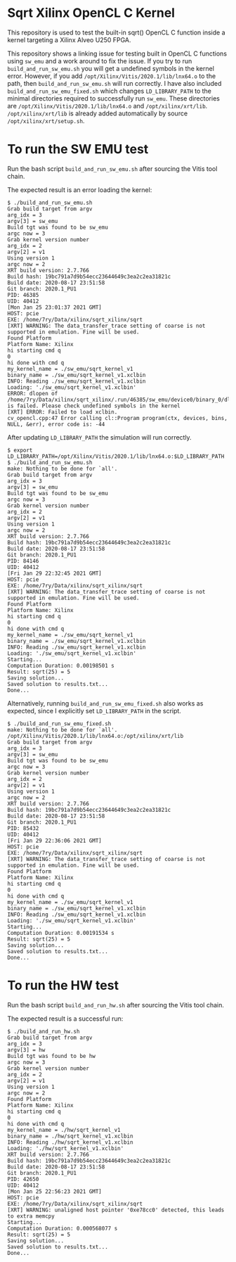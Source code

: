 # Sqrt Xilinx OpenCL C Kernel

This repository is used to test the built-in sqrt() OpenCL C function inside a kernel targeting a Xilinx Alveo U250 FPGA.

This repository shows a linking issue for testing built in OpenCL C functions using `sw_emu` and a work around to fix the issue.
If you try to run `build_and_run_sw_emu.sh` you will get a undefined symbols in the kernel error.
However, if you add `/opt/Xilinx/Vitis/2020.1/lib/lnx64.o` to the path, then `build_and_run_sw_emu.sh` will run correctly.
I have also included `build_and_run_sw_emu_fixed.sh` which changes `LD_LIBRARY_PATH` to the minimal directories required to successfully run `sw_emu`.
These directories are `/opt/Xilinx/Vitis/2020.1/lib/lnx64.o` and `/opt/xilinx/xrt/lib`. `/opt/xilinx/xrt/lib` is already added automatically by source `/opt/xilinx/xrt/setup.sh`.

# To run the SW EMU test

Run the bash script `build_and_run_sw_emu.sh` after sourcing the Vitis tool chain.

The expected result is an error loading the kernel:

    $ ./build_and_run_sw_emu.sh
    Grab build target from argv
    arg_idx = 3
    argv[3] = sw_emu
    Build tgt was found to be sw_emu
    argc now = 3
    Grab kernel version number
    arg_idx = 2
    argv[2] = v1
    Using version 1
    argc now = 2
    XRT build version: 2.7.766
    Build hash: 19bc791a7d9b54ecc23644649c3ea2c2ea31821c
    Build date: 2020-08-17 23:51:58
    Git branch: 2020.1_PU1
    PID: 46385
    UID: 40412
    [Mon Jan 25 23:01:37 2021 GMT]
    HOST: pcie
    EXE: /home/7ry/Data/xilinx/sqrt_xilinx/sqrt
    [XRT] WARNING: The data_transfer_trace setting of coarse is not supported in emulation. Fine will be used.
    Found Platform
    Platform Name: Xilinx
    hi starting cmd q
    0
    hi done with cmd q
    my_kernel_name = ./sw_emu/sqrt_kernel_v1
    binary_name = ./sw_emu/sqrt_kernel_v1.xclbin
    INFO: Reading ./sw_emu/sqrt_kernel_v1.xclbin
    Loading: './sw_emu/sqrt_kernel_v1.xclbin'
    ERROR: dlopen of /home/7ry/Data/xilinx/sqrt_xilinx/.run/46385/sw_emu/device0/binary_0/dltmp is failed. Please check undefined symbols in the kernel
    [XRT] ERROR: Failed to load xclbin.
    cv_opencl.cpp:47 Error calling cl::Program program(ctx, devices, bins, NULL, &err), error code is: -44

After updating `LD_LIBRARY_PATH` the simulation will run correctly.

    $ export LD_LIBRARY_PATH=/opt/Xilinx/Vitis/2020.1/lib/lnx64.o:$LD_LIBRARY_PATH
    $ ./build_and_run_sw_emu.sh
    make: Nothing to be done for `all'.
    Grab build target from argv
    arg_idx = 3
    argv[3] = sw_emu
    Build tgt was found to be sw_emu
    argc now = 3
    Grab kernel version number
    arg_idx = 2
    argv[2] = v1
    Using version 1
    argc now = 2
    XRT build version: 2.7.766
    Build hash: 19bc791a7d9b54ecc23644649c3ea2c2ea31821c
    Build date: 2020-08-17 23:51:58
    Git branch: 2020.1_PU1
    PID: 84146
    UID: 40412
    [Fri Jan 29 22:32:45 2021 GMT]
    HOST: pcie
    EXE: /home/7ry/Data/xilinx/sqrt_xilinx/sqrt
    [XRT] WARNING: The data_transfer_trace setting of coarse is not supported in emulation. Fine will be used.
    Found Platform
    Platform Name: Xilinx
    hi starting cmd q
    0
    hi done with cmd q
    my_kernel_name = ./sw_emu/sqrt_kernel_v1
    binary_name = ./sw_emu/sqrt_kernel_v1.xclbin
    INFO: Reading ./sw_emu/sqrt_kernel_v1.xclbin
    Loading: './sw_emu/sqrt_kernel_v1.xclbin'
    Starting...
    Computation Duration: 0.00198501 s
    Result: sqrt(25) = 5
    Saving solution...
    Saved solution to results.txt...
    Done...

Alternatively, running `build_and_run_sw_emu_fixed.sh` also works as expected, since I explicitly set `LD_LIBRARY_PATH` in the script.

    $ ./build_and_run_sw_emu_fixed.sh
    make: Nothing to be done for `all'.
    /opt/Xilinx/Vitis/2020.1/lib/lnx64.o:/opt/xilinx/xrt/lib
    Grab build target from argv
    arg_idx = 3
    argv[3] = sw_emu
    Build tgt was found to be sw_emu
    argc now = 3
    Grab kernel version number
    arg_idx = 2
    argv[2] = v1
    Using version 1
    argc now = 2
    XRT build version: 2.7.766
    Build hash: 19bc791a7d9b54ecc23644649c3ea2c2ea31821c
    Build date: 2020-08-17 23:51:58
    Git branch: 2020.1_PU1
    PID: 85432
    UID: 40412
    [Fri Jan 29 22:36:06 2021 GMT]
    HOST: pcie
    EXE: /home/7ry/Data/xilinx/sqrt_xilinx/sqrt
    [XRT] WARNING: The data_transfer_trace setting of coarse is not supported in emulation. Fine will be used.
    Found Platform
    Platform Name: Xilinx
    hi starting cmd q
    0
    hi done with cmd q
    my_kernel_name = ./sw_emu/sqrt_kernel_v1
    binary_name = ./sw_emu/sqrt_kernel_v1.xclbin
    INFO: Reading ./sw_emu/sqrt_kernel_v1.xclbin
    Loading: './sw_emu/sqrt_kernel_v1.xclbin'
    Starting...
    Computation Duration: 0.00191534 s
    Result: sqrt(25) = 5
    Saving solution...
    Saved solution to results.txt...
    Done...

# To run the HW test

Run the bash script `build_and_run_hw.sh` after sourcing the Vitis tool chain.

The expected result is a successful run:

    $ ./build_and_run_hw.sh
    Grab build target from argv
    arg_idx = 3
    argv[3] = hw
    Build tgt was found to be hw
    argc now = 3
    Grab kernel version number
    arg_idx = 2
    argv[2] = v1
    Using version 1
    argc now = 2
    Found Platform
    Platform Name: Xilinx
    hi starting cmd q
    0
    hi done with cmd q
    my_kernel_name = ./hw/sqrt_kernel_v1
    binary_name = ./hw/sqrt_kernel_v1.xclbin
    INFO: Reading ./hw/sqrt_kernel_v1.xclbin
    Loading: './hw/sqrt_kernel_v1.xclbin'
    XRT build version: 2.7.766
    Build hash: 19bc791a7d9b54ecc23644649c3ea2c2ea31821c
    Build date: 2020-08-17 23:51:58
    Git branch: 2020.1_PU1
    PID: 42650
    UID: 40412
    [Mon Jan 25 22:56:23 2021 GMT]
    HOST: pcie
    EXE: /home/7ry/Data/xilinx/sqrt_xilinx/sqrt
    [XRT] WARNING: unaligned host pointer '0xe78cc0' detected, this leads to extra memcpy
    Starting...
    Computation Duration: 0.000568077 s
    Result: sqrt(25) = 5
    Saving solution...
    Saved solution to results.txt...
    Done...
